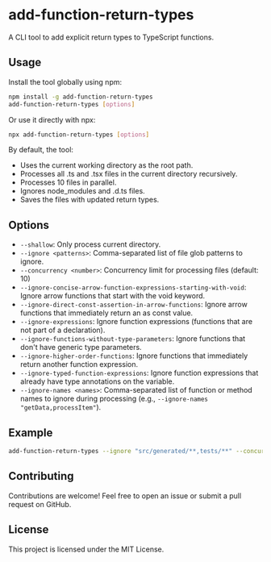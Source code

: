 # add-function-return-types

A CLI tool to add explicit return types to TypeScript functions.

## Usage

Install the tool globally using npm:

```bash
npm install -g add-function-return-types 
add-function-return-types [options]
```

Or use it directly with npx:

```bash
npx add-function-return-types [options]
```

By default, the tool:

- Uses the current working directory as the root path.
- Processes all .ts and .tsx files in the current directory recursively.
- Processes 10 files in parallel.
- Ignores node_modules and .d.ts files.
- Saves the files with updated return types.

## Options

- `--shallow`: Only process current directory.
- `--ignore <patterns>`: Comma-separated list of file glob patterns to ignore.
- `--concurrency <number>`: Concurrency limit for processing files (default: 10)
- `--ignore-concise-arrow-function-expressions-starting-with-void`: Ignore arrow functions that start with the void keyword.
- `--ignore-direct-const-assertion-in-arrow-functions`: Ignore arrow functions that immediately return an as const value.
- `--ignore-expressions`: Ignore function expressions (functions that are not part of a declaration).
- `--ignore-functions-without-type-parameters`: Ignore functions that don't have generic type parameters.
- `--ignore-higher-order-functions`: Ignore functions that immediately return another function expression.
- `--ignore-typed-function-expressions`: Ignore function expressions that already have type annotations on the variable.
- `--ignore-names <names>`: Comma-separated list of function or method names to ignore during processing (e.g., `--ignore-names "getData,processItem"`).

## Example

```bash
add-function-return-types --ignore "src/generated/**,tests/**" --concurrency 20
```

## Contributing

Contributions are welcome! Feel free to open an issue or submit a pull request on GitHub.

## License

This project is licensed under the MIT License.
